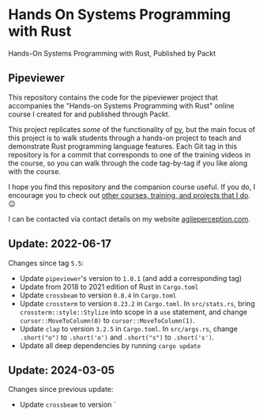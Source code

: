 # Hands On Systems Programming with Rust

Hands-On Systems Programming with Rust, Published by Packt

## Pipeviewer

This repository contains the code for the pipeviewer project that accompanies the
"Hands-on Systems Programming with Rust" online course I created for and published
through Packt.

This project replicates _some_ of the functionality of [pv], but the main focus of this
project is to walk students through a hands-on project to teach and demonstrate Rust
programming language features.  Each Git tag in this repository is for a commit that
corresponds to one of the training videos in the course, so you can walk through the
code tag-by-tag if you like along with the course.

I hope you find this repository and the companion course useful.  If you do, I
encourage you to check out [other courses, training, and projects that I do](https://agileperception.com). :wink:

I can be contacted via contact details on my website [agileperception.com].

[pv]: http://www.ivarch.com/programs/pv.shtml
[agileperception.com]: https://agileperception.com

## Update: 2022-06-17

Changes since tag `5.5`:

- Update `pipeviewer`'s version to `1.0.1` (and add a corresponding tag)
- Update from 2018 to 2021 edition of Rust in `Cargo.toml`
- Update `crossbeam` to version `0.8.4` in `Cargo.toml`
- Update `crossterm` to version `0.23.2` in `Cargo.toml`. In `src/stats.rs`, bring `crossterm::style::Stylize` into scope in a `use` statement, and change `cursor::MoveToColumn(0)` to `cursor::MoveToColumn(1)`.
- Update `clap` to version `3.2.5` in `Cargo.toml`. In `src/args.rs`, change `.short("o")` to `.short('o')` and `.short("s")` to `.short('s')`.
- Update all deep dependencies by running `cargo update`

## Update: 2024-03-05

Changes since previous update:

- Update `crossbeam` to version `
